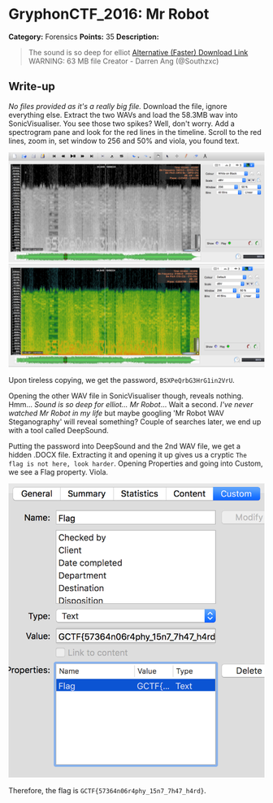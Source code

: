 # GryphonCTF_2016: Mr Robot

**Category:** Forensics
**Points:** 35
**Description:**

>The sound is so deep for elliot
[Alternative (Faster) Download Link](https://mega.nz/#!TR43nJoL!Rly3xxxBuA9SlWbRAW-mNjn4_8ZfgYjMuEjNCD2r0y8)
WARNING: 63 MB file
Creator - Darren Ang (@Southzxc)

## Write-up
_No files provided as it's a really big file._
Download the file, ignore everything else. Extract the two WAVs and load the 58.3MB wav into SonicVisualiser. You see those two spikes? Well, don't worry. Add a spectrogram pane and look for the red lines in the timeline. Scroll to the red lines, zoom in, set window to 256 and 50% and viola, you found text.

![black](black.png)
![colors](colors.png)

Upon tireless copying, we get the password, `BSXPeQrbG3HrG1in2VrU`.

Opening the other WAV file in SonicVisualiser though, reveals nothing. Hmm... _Sound is so deep for elliot... Mr Robot_... Wait a second. _I've never watched Mr Robot in my life_ but maybe googling 'Mr Robot WAV Steganography' will reveal something? Couple of searches later, we end up with a tool called DeepSound.

Putting the password into DeepSound and the 2nd WAV file, we get a hidden .DOCX file. Extracting it and opening it up gives us a cryptic `The flag is not here, look harder`. Opening Properties and going into Custom, we see a Flag property. Viola.

![caught.png](caught.png)

Therefore, the flag is `GCTF{57364n06r4phy_15n7_7h47_h4rd}`.
